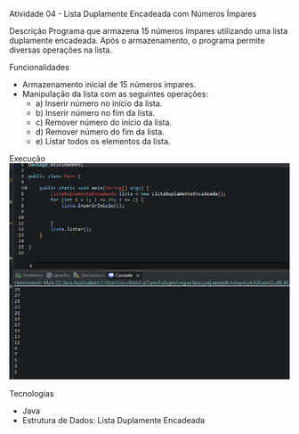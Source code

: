 Atividade 04 - Lista Duplamente Encadeada com Números Ímpares

Descrição
Programa que armazena 15 números ímpares utilizando uma lista duplamente encadeada. Após o armazenamento, o programa permite diversas operações na lista.

Funcionalidades
- Armazenamento inicial de 15 números ímpares.
- Manipulação da lista com as seguintes operações:
  - a) Inserir número no início da lista.
  - b) Inserir número no fim da lista.
  - c) Remover número do início da lista.
  - d) Remover número do fim da lista.
  - e) Listar todos os elementos da lista.

Execução
![Execução do programa](print4.jpg)

Tecnologias
- Java
- Estrutura de Dados: Lista Duplamente Encadeada
